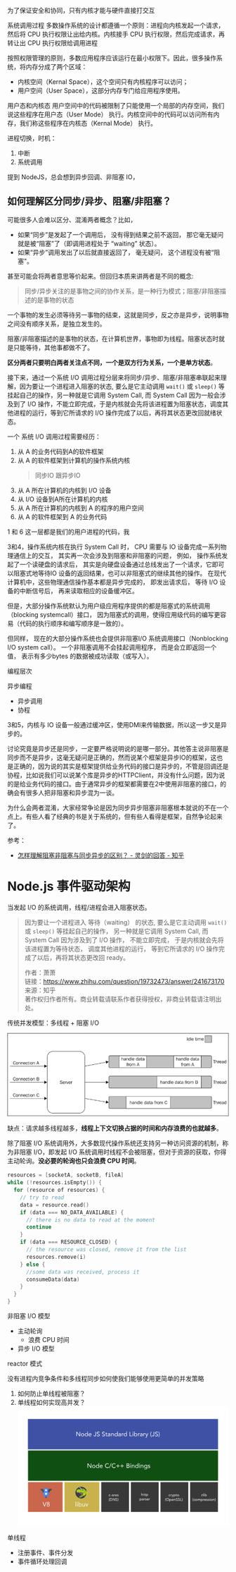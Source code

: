 






为了保证安全和协同，只有内核才能与硬件直接打交互

系统调用过程
多数操作系统的设计都遵循一个原则：进程向内核发起一个请求，然后将 CPU 执行权限让出给内核。内核接手 CPU 执行权限，然后完成请求，再转让出 CPU 执行权限给调用进程

按照权限管理的原则，多数应用程序应该运行在最小权限下。因此，很多操作系统，将内存分成了两个区域：
- 内核空间（Kernal Space），这个空间只有内核程序可以访问；
- 用户空间（User Space），这部分内存专门给应用程序使用。

用户态和内核态
用户空间中的代码被限制了只能使用一个局部的内存空间，我们说这些程序在用户态（User Mode） 执行。内核空间中的代码可以访问所有内存，我们称这些程序在内核态（Kernal Mode） 执行。

进程切换，时机：
1. 中断
2. 系统调用

提到 NodeJS，总会想到异步回调、非阻塞 IO，

## 如何理解区分同步/异步、阻塞/非阻塞？

可能很多人会难以区分、混淆两者概念？比如，

- 如果“同步”是发起了一个调用后， 没有得到结果之前不返回， 那它毫无疑问就是被“阻塞”了（即调用进程处于 “waiting” 状态）。
- 如果“异步”调用发出了以后就直接返回了， 毫无疑问， 这个进程没有被“阻塞”。

甚至可能会将两者意思等价起来。但回归本质来讲两者是不同的概念:

> 同步/异步关注的是事物之间的协作关系，是一种行为模式；阻塞/非阻塞描述的是事物的状态

一个事物的发生必须等待另一事物的结束，这就是同步，反之亦是异步，说明事物之间没有顺序关系，是独立发生的。

阻塞/非阻塞描述的是事物的状态，在计算机世界，事物即为线程。阻塞状态时就是只能等待，其他事都做不了。

**区分两者只要明白两者关注点不同，一个是双方行为关系，一个是单方状态**。

接下来，通过一个系统 I/O 调用过程分层来将同步/异步、阻塞/非阻塞串联起来理解，因为要让一个进程进入阻塞的状态, 要么是它主动调用 `wait()` 或 `sleep()` 等挂起自己的操作，另一种就是它调用 System Call, 而 System Call 因为一般会涉及到了 I/O 操作，不能立即完成，于是内核就会先将该进程置为阻塞状态，调度其他进程的运行，等到它所请求的 I/O 操作完成了以后，再将其状态更改回就绪状态。

一个 系统 I/O 调用过程需要经历：
1. 从 A 的业务代码到A的软件框架
2. 从 A 的软件框架到计算机的操作系统内核
   > 同步IO 跟异步IO 
3. 从 A 所在计算机的内核到 I/O 设备
4. 从 I/O 设备到A所在计算机的内核
5. 从 A 所在计算机的内核到 A 的程序的用户空间
6. 从 A 的软件框架到 A 的业务代码

1 和 6 这一层都是我们的用户进程的代码，我

3和4，操作系统内核在执行 System Call 时， CPU 需要与 IO 设备完成一系列物理通信上的交互， 其实再一次会涉及到阻塞和非阻塞的问题， 例如， 操作系统发起了一个读硬盘的请求后， 其实是向硬盘设备通过总线发出了一个请求，它即可以阻塞式地等待IO 设备的返回结果，也可以非阻塞式的继续其他的操作。 在现代计算机中，这些物理通信操作基本都是异步完成的， 即发出请求后， 等待 I/O 设备的中断信号后， 再来读取相应的设备缓冲区。 

但是，大部分操作系统默认为用户级应用程序提供的都是阻塞式的系统调用 （blocking systemcall）接口， 因为阻塞式的调用，使得应用级代码的编写更容易（代码的执行顺序和编写顺序是一致的）。

但同样， 现在的大部分操作系统也会提供非阻塞I/O 系统调用接口（Nonblocking I/O system call）。 一个非阻塞调用不会挂起调用程序， 而是会立即返回一个值， 表示有多少bytes 的数据被成功读取（或写入）。

编程层次



异步编程
- 异步调用
- 协程



3和5，内核与 IO 设备一般通过缓冲区，使用DMI来传输数据，所以这一步又是异步的。

讨论究竟是异步还是同步，一定要严格说明说的是哪一部分。其他答主说非阻塞是同步而不是异步，这毫无疑问是正确的，然而说某个框架是异步IO的框架，这也是正确的，因为说的其实是框架提供给业务代码的接口是异步的，不管是回调还是协程，比如说我们可以说某个库是异步的HTTPClient，并没有什么问题，因为说的是给业务代码的接口。由于通常异步的框架都需要在2中使用非阻塞的接口，的确会有很多人把非阻塞和异步混为一谈。

为什么会两者混淆，大家经常争论是因为同步异步阻塞非阻塞根本就说的不在一个点上。有些人看了经典的书是关于系统的，但有些人看得是框架，自然争论起来了。

参考：

- [怎样理解阻塞非阻塞与同步异步的区别？ - 灵剑的回答 - 知乎](https://www.zhihu.com/question/19732473/answer/117012135)



# Node.js 事件驱动架构

当发起 I/O 的系统调用，线程/进程会进入阻塞状态。

> 因为要让一个进程进入 等待（waiting） 的状态, 要么是它主动调用 `wait()` 或 `sleep()` 等挂起自己的操作， 另一种就是它调用 System Call, 而 System Call 因为涉及到了 I/O 操作， 不能立即完成， 于是内核就会先将该进程置为等待状态， 调度其他进程的运行， 等到它所请求的 I/O 操作完成了以后，再将其状态更改回 ready。 
>  
> 作者：萧萧  
> 链接：https://www.zhihu.com/question/19732473/answer/241673170  
> 来源：知乎  
> 著作权归作者所有。商业转载请联系作者获得授权，非商业转载请注明出处。

传统并发模型：多线程 + 阻塞 I/O

![图 2](images/34f1c3be7010029f60170ade1b23010c142b39b74b92a2c254966c7d676aa0c1.png)  

缺点：请求越多线程越多，**线程上下文切换占据的时间和内存浪费的也就越多**。

除了阻塞 I/O 系统调用外，大多数现代操作系统还支持另一种访问资源的机制，称为非阻塞 I/O，即发起  I/O 系统调用时线程不会被阻塞，但对于资源的获取，你得主动轮询。**没必要的轮询也只会浪费 CPU 时间**。

```c
resources = [socketA, socketB, fileA]
while (!resources.isEmpty()) {
  for (resource of resources) {
    // try to read
    data = resource.read()
    if (data === NO_DATA_AVAILABLE) {
      // there is no data to read at the moment
      continue
    }
    if (data === RESOURCE_CLOSED) {
      // the resource was closed, remove it from the list
      resources.remove(i)
    } else {
      //some data was received, process it
      consumeData(data)
    }
  }
}
```



非阻塞 I/O 模型
- 主动轮询
  - 浪费 CPU 时间
- 异步 I/O 模型

reactor 模式

没有进程内竞争条件和多线程同步如何使我们能够使用更简单的并发策略


1. 如何防止单线程被阻塞？
2. 单线程如何实现高并发？
![图 3](images/93e7ee9714431158f6fb8e209627b8bbbdbd8adafc6af389d511ca786f34c1ff.png)  



单线程
- 注册事件、事件分发
- 事件循环处理回调